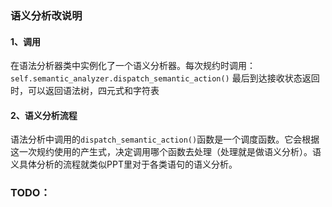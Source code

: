 ### 语义分析改说明

#### 1、调用
在语法分析器类中实例化了一个语义分析器。每次规约时调用：```self.semantic_analyzer.dispatch_semantic_action()```
最后到达接收状态返回时，可以返回语法树，四元式和字符表

#### 2、语义分析流程
语法分析中调用的```dispatch_semantic_action()```函数是一个调度函数。它会根据这一次规约使用的产生式，决定调用哪个函数去处理（处理就是做语义分析）。语义具体分析的流程就类似PPT里对于各类语句的语义分析。

### TODO：
